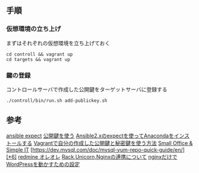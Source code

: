 ## 手順

### 仮想環境の立ち上げ
まずはそれぞれの仮想環境を立ち上げておく

```
cd controll && vagrant up
cd targets && vagrant up
```

### 鍵の登録

コントロールサーバで作成した公開鍵をターゲットサーバに登録する

```
./controll/bin/run.sh add-publickey.sh
```



## 参考

[ansible expect][*1]
[公開鍵を使う][*2]
[Ansible2.xのexpectを使ってAnacondaをインストールする][*3]
[Vagrantで自分の作成した公開鍵と秘密鍵を使う方法][*4]
[Small Office & Simple IT][*5]
[https://dev.mysql.com/doc/mysql-yum-repo-quick-guide/en/][*6]
[redmine オレオレ][*7]
[Rack,Unicorn,Nginxの連携について][*8]
[nginxだけでWordPressを動かすための設定][*9]

[*1]:https://qiita.com/nyk0401/items/f0fdbdbadf61e1217dec
[*2]:https://qiita.com/t_732_twit/items/2303a0c3f27c288382c5
[*3]:https://tkn4416.hatenablog.com/entry/2018/03/14/075533
[*4]:https://program.g.hatena.ne.jp/halflite/20180127/provisioning_mysql_server
[*5]:https://usado.jp/spdsk/2018/02/28/post-3370/
[*6]:https://dev.mysql.com/doc/mysql-yum-repo-quick-guide/en/
[*7]:https://qiita.com/0ta2/items/c7864ca8052180343f0c#_reference-31bd363c780a14be0d18
[*8]:https://qiita.com/takahiro1127/items/fcb81753eaf381b4b33c
[*9]:https://lealog.hateblo.jp/entry/2012/03/25/225914
